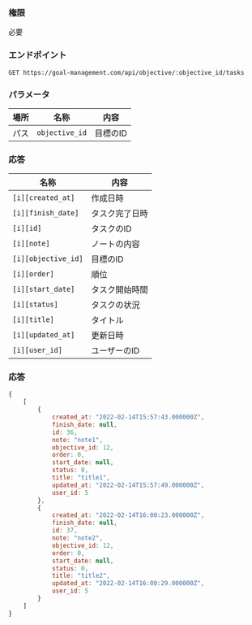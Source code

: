 ### 権限
必要

### エンドポイント
```
GET https://goal-management.com/api/objective/:objective_id/tasks 
```

### パラメータ
| 場所  | 名称     | 内容    |
|-----|--------|-------|
| パス  | `objective_id` | 目標のID |

### 応答
| 名称                | 内容      |
|-------------------|---------|
| `[i][created_at]` | 作成日時    |
| `[i][finish_date]` | タスク完了日時 |
| `[i][id]` | タスクのID  |
| `[i][note]` | ノートの内容  |
| `[i][objective_id]` | 目標のID   |
| `[i][order]` | 順位      |
| `[i][start_date]` | タスク開始時間 |
| `[i][status]` | タスクの状況  |
| `[i][title]` | タイトル    |
| `[i][updated_at]` | 更新日時    |
| `[i][user_id]` | ユーザーのID |

### 応答
```js
{
    [
        {
            created_at: "2022-02-14T15:57:43.000000Z",
            finish_date: null,
            id: 36,
            note: "note1",
            objective_id: 12,
            order: 0,
            start_date: null,
            status: 0,
            title: "title1",
            updated_at: "2022-02-14T15:57:49.000000Z",
            user_id: 5
        },
        {
            created_at: "2022-02-14T16:00:23.000000Z",
            finish_date: null,
            id: 37,
            note: "note2",
            objective_id: 12,
            order: 0,
            start_date: null,
            status: 0,
            title: "title2",
            updated_at: "2022-02-14T16:00:29.000000Z",
            user_id: 5
        }
    ]
}
```

